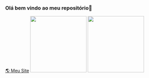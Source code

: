 ### Olá bem vindo ao meu repositório👋

<div>
  <a href="https://www.davidson-maytel.online/">🌎 Meu Site<a>
  <img height="180em" src="https://github-readme-stats.vercel.app/api?username=Davidson-Moura&show_icons=false&theme=dracula&include_all_commits=true&count_private=true"/>
  <img height="180em" src="https://github-readme-stats.vercel.app/api/top-langs/?username=Davidson-Moura&layout=compact&langs_count=7&theme=dracula"/>
</div>

<!--
**Davidson-Moura/Davidson-Moura** is a ✨ _special_ ✨ repository because its `README.md` (this file) appears on your GitHub profile.

Here are some ideas to get you started:

- 🔭 I’m currently working on ...
- 🌱 I’m currently learning ...
- 👯 I’m looking to collaborate on ...
- 🤔 I’m looking for help with ...
- 💬 Ask me about ...
- 📫 How to reach me: ...
- 😄 Pronouns: ...
- ⚡ Fun fact: ...
-->
